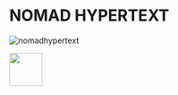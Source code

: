 # NOMAD HYPERTEXT
![nomadhypertext](https://github.com/nichwch/nomad-hypertext/assets/7423703/fdbf3f86-8895-42b7-a3e6-1bac7231ffde)


<a href='http://www.recurse.com' title='Made with love at the Recurse Center'><img src='https://cloud.githubusercontent.com/assets/2883345/11322972/9e553260-910b-11e5-8de9-a5bf00c352ef.png' height='59px'/></a>
